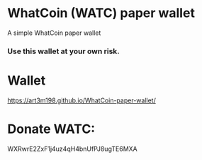 # WhatCoin (WATC) paper wallet
A simple WhatCoin paper wallet

### Use this wallet at your own risk.

# Wallet
https://art3m198.github.io/WhatCoin-paper-wallet/

# Donate WATC: 
WXRwrE2ZxF1j4uz4qH4bnUfPJ8ugTE6MXA
